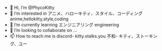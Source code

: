 - 👋 Hi, I’m @PhycoKitty
- 👀 I’m interested in アニメ、ハローキティ、スタイル、コーディング    anime,hellokitty,style,coding
- 🌱 I’m currently learning エンジニアリング    engineering
- 💞️ I’m looking to collaborate on ...
- 📫 How to reach me is discord- kitty.stalks.you    不和- キティ、ストーキング、ユー

<!---
PhycoKitty/PhycoKitty is a ✨ special ✨ repository because its `README.md` (this file) appears on your GitHub profile.
You can click the Preview link to take a look at your changes.
--->
